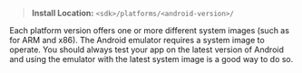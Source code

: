 > **Install Location:** `<sdk>/platforms/<android-version>/`

Each platform version offers one or more different system images (such as for ARM and x86). The Android emulator requires a system image to operate. You should always test your app on the latest version of Android and using the emulator with the latest system image is a good way to do so.
